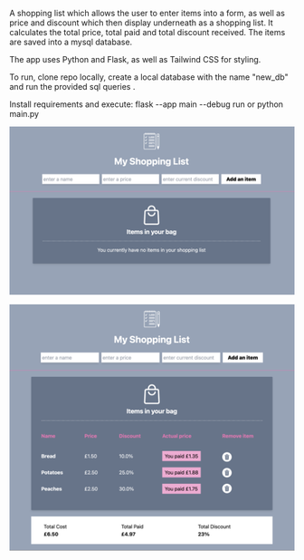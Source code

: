 A shopping list which allows the user to enter items into a form, as well as price and discount which then display underneath as a shopping list. 
It calculates the total price, total paid and total discount received. The items are saved into a mysql database.

The app uses Python and Flask, as well as Tailwind CSS for styling.

To run, clone repo locally, create a local database with the name "new_db" and run the provided sql queries . 

Install requirements and execute:
flask --app main --debug run
or
python main.py


![alt text](image-3.png)

![alt text](image-2.png)